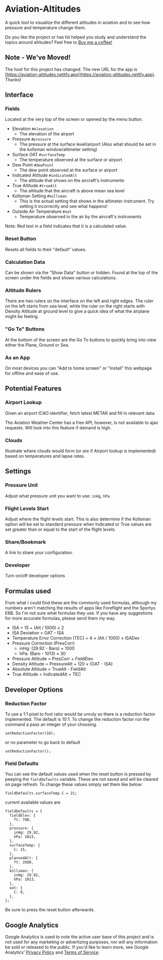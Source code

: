 # Aviation-Altitudes

A quick tool to visualize the different altitudes in aviation and to see how pressure and temperature change them.

Do you like the project or has hit helped you study and understand the topics around altitudes? Feel free to [Buy me a coffee!](https://ko-fi.com/jixabon)

## Note - We've Moved!

The host for this project has changed. The new URL for the app is [https://aviation-altitudes.netlify.app](https://aviation-altitudes.netlify.app). Thanks!

## Interface

### Fields

Located at the very top of the screen or opened by the menu button.

- Elevation `#elevation`
  - The elevation of the airport
- Pressure `#pressure`
  - The pressure at the surface level/airport (Also what should be set in the kollsman window/altimeter setting)
- Surface OAT `#surfaceTemp`
  - The temperature observed at the surface or airport
- Dew Point `#dewPoint`
  - The dew point observed at the surface or airport
- Indicated Altitude `#indicatedAlt`
  - The altitude that shows on the aircraft's instruments
- True Altitude `#trueAlt`
  - The altitude that the aircraft is above mean sea level
- Kollsman Setting `#kollsman`
  - This is the actual setting that shows in the altimeter instrument. Try setting it incorrectly and see what happens!
- Outside Air Temperature `#oat`
  - Temperature observed in the air by the aircraft's instruments

Note: Red text in a field indicates that it is a calculated value.

### Reset Button

Resets all fields to their "default" values.

### Calculation Data

Can be shown via the "Show Data" button or hidden. Found at the top of the screen under the fields and shows various calculations.

### Altitude Rulers

There are two rulers on the interface on the left and right edges. The ruler on the left starts from sea level, while the ruler on the right starts with Density Altitude at ground level to give a quick idea of what the airplane might be feeling.

### "Go To" Buttons

At the bottom of the screen are the Go To buttons to quickly bring into view either the Plane, Ground or Sea.

### As an App

On most devices you can "Add to home screen" or "install" this webpage for offline and ease of use.

## Potential Features

### Airport Lookup

Given an airport ICAO identifier, fetch latest METAR and fill in relevant data.

The Aviation Weather Center has a free API, however, is not available to ajax requests. Will look into this feature if demand is high.

### Clouds

Illustrate where clouds would form (or are if Airport lookup is implemented) based on temperatures and lapse rates.

## Settings

### Pressure Unit

Adjust what pressure unit you want to use: `inHg`, `hPa`.

### Flight Levels Start

Adjust where the flight levels start. This is also determine if the Kollsman option will be set to standard pressure when Indicated or True values are set greater than or equal to the start of the flight levels.

### Share/Bookmark

A link to share your configuration.

### Developer

Turn on/off developer options

## Formulas used

From what I could find these are the commonly used formulas, although my numbers aren't matching the results of apps like Foreflight and the Sportys E6B. So I'm not sure what formulas they use. If you have any suggestions for more accurate formulas, please send them my way.

- ISA = 15 + (Alt / 1000) &times; 2
- ISA Deviation = OAT - ISA
- Temperature Error Correction (TEC) = 4 &times; (Alt / 1000) &times; ISADev
- Pressure Correction (PresCorr)
  - inHg: (29.92 - Baro) &times; 1000
  - hPa: (Baro - 1013) &times; 30
- Pressure Altitude = PresCorr + FieldElev
- Density Altitude = PressureAlt + 120 &times; (OAT - ISA)
- Absolute Altitude = TrueAlt - FieldAlt
- True Altitude = IndicatedAlt + TEC

## Developer Options

### Reduction Factor

To use a 1:1 pixel to foot ratio would be unruly so there is a reduction factor implemented. The default is 10:1. To change the reduction factor run the command a pass an integer of your choosing.

```
setReductionFactor(10);
```

or no parameter to go back to default

```
setReductionFactor();
```

### Field Defaults

You can see the default values used when the reset button is pressed by peeping the `fieldDefaults` variable. These are not saved and will be cleared on page refresh. To change these values simply set them like below:

```
fieldDefaults.surfaceTemp.C = 21;
```

current available values are

```
fieldDefaults = {
  fieldElev: {
    ft: 790,
  },
  pressure: {
    inHg: 29.92,
    hPa: 1013,
  },
  surfaceTemp: {
    C: 15,
  },
  plannedAlt: {
    ft: 3500,
  },
  kollsman: {
    inHg: 29.92,
    hPa: 1013,
  },
  oat: {
    C: 8,
  },
};
```

Be sure to press the reset button afterwards.

## Google Analytics

Google Analytics is used to note the active user base of this project and is not used for any marketing or advertizing purposes, nor will any information be sold or released to the public. If you'd like to learn more, see Google Analytics' [Privacy Policy](https://policies.google.com/privacy) and [Terms of Service](https://policies.google.com/terms).
